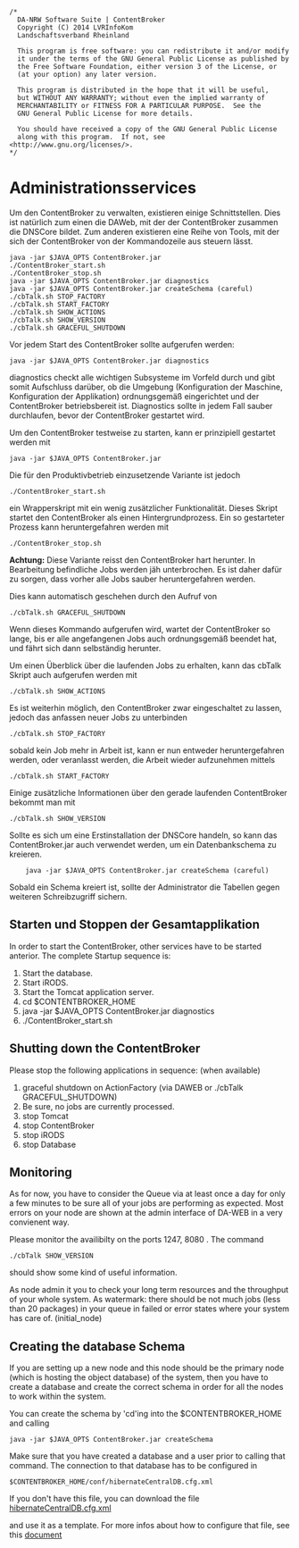 	/*
	  DA-NRW Software Suite | ContentBroker
	  Copyright (C) 2014 LVRInfoKom
	  Landschaftsverband Rheinland
	
	  This program is free software: you can redistribute it and/or modify
	  it under the terms of the GNU General Public License as published by
	  the Free Software Foundation, either version 3 of the License, or
	  (at your option) any later version.
	
	  This program is distributed in the hope that it will be useful,
	  but WITHOUT ANY WARRANTY; without even the implied warranty of
	  MERCHANTABILITY or FITNESS FOR A PARTICULAR PURPOSE.  See the
	  GNU General Public License for more details.
	
	  You should have received a copy of the GNU General Public License
	  along with this program.  If not, see <http://www.gnu.org/licenses/>.
	*/


# Administrationsservices

Um den ContentBroker zu verwalten, existieren einige Schnittstellen. Dies ist natürlich zum einen die DAWeb, mit der der ContentBroker zusammen die DNSCore bildet. Zum anderen existieren eine Reihe von Tools, mit der sich der ContentBroker von der Kommandozeile aus steuern lässt.

    java -jar $JAVA_OPTS ContentBroker.jar
    ./ContentBroker_start.sh
    ./ContentBroker_stop.sh
    java -jar $JAVA_OPTS ContentBroker.jar diagnostics
    java -jar $JAVA_OPTS ContentBroker.jar createSchema (careful)
    ./cbTalk.sh STOP_FACTORY
    ./cbTalk.sh START_FACTORY
    ./cbTalk.sh SHOW_ACTIONS
    ./cbTalk.sh SHOW_VERSION
    ./cbTalk.sh GRACEFUL_SHUTDOWN
    
Vor jedem Start des ContentBroker sollte aufgerufen werden:

    java -jar $JAVA_OPTS ContentBroker.jar diagnostics
    
diagnostics checkt alle wichtigen Subsysteme im Vorfeld durch und gibt somit Aufschluss darüber, ob
die Umgebung (Konfiguration der Maschine, Konfiguration der Applikation) ordnungsgemäß eingerichtet und
der ContentBroker betriebsbereit ist. Diagnostics sollte in jedem Fall sauber durchlaufen, bevor der 
ContentBroker gestartet wird.
    
Um den ContentBroker testweise zu starten, kann er prinzipiell gestartet werden mit 

    java -jar $JAVA_OPTS ContentBroker.jar
    
Die für den Produktivbetrieb einzusetzende Variante ist jedoch

    ./ContentBroker_start.sh
    
ein Wrapperskript mit ein wenig zusätzlicher Funktionalität. Dieses Skript startet den ContentBroker als einen Hintergrundprozess. Ein so gestarteter Prozess kann heruntergefahren werden mit

    ./ContentBroker_stop.sh

**Achtung:** Diese Variante reisst den ContentBroker hart herunter. In Bearbeitung befindliche Jobs werden jäh unterbrochen. Es ist daher dafür zu sorgen, dass vorher alle Jobs sauber heruntergefahren werden.

Dies kann automatisch geschehen durch den Aufruf von

    ./cbTalk.sh GRACEFUL_SHUTDOWN
    
Wenn dieses Kommando aufgerufen wird, wartet der ContentBroker so lange, bis er alle angefangenen Jobs auch ordnungsgemäß beendet hat, und fährt sich dann selbständig herunter.

Um einen Überblick über die laufenden Jobs zu erhalten, kann das cbTalk Skript auch aufgerufen werden mit

    ./cbTalk.sh SHOW_ACTIONS
    
Es ist weiterhin möglich, den ContentBroker zwar eingeschaltet zu lassen, jedoch das anfassen neuer Jobs zu unterbinden

    ./cbTalk.sh STOP_FACTORY
    
sobald kein Job mehr in Arbeit ist, kann er nun entweder heruntergefahren werden, oder veranlasst werden, die Arbeit wieder aufzunehmen mittels

    ./cbTalk.sh START_FACTORY
    
Einige zusätzliche Informationen über den gerade laufenden ContentBroker bekommt man mit

    ./cbTalk.sh SHOW_VERSION

Sollte es sich um eine Erstinstallation der DNSCore handeln, so kann das ContentBroker.jar auch verwendet werden, um
ein Datenbankschema zu kreieren.

        java -jar $JAVA_OPTS ContentBroker.jar createSchema (careful)
        
Sobald ein Schema kreiert ist, sollte der Administrator die Tabellen gegen weiteren Schreibzugriff sichern.


## Starten und Stoppen der Gesamtapplikation

In order to start the ContentBroker, other services have to be started anterior. The complete Startup sequence is:

1. Start the database.
1. Start iRODS.
1. Start the Tomcat application server.
1. cd $CONTENTBROKER_HOME
1. java -jar $JAVA_OPTS ContentBroker.jar diagnostics
1. ./ContentBroker_start.sh

## Shutting down the ContentBroker

Please stop the following applications in sequence: (when available) 

1. graceful shutdown on ActionFactory (via DAWEB or ./cbTalk GRACEFUL_SHUTDOWN)
2. Be sure, no jobs are currently processed.
1. stop Tomcat
1. stop ContentBroker
2. stop iRODS
3. stop Database

## Monitoring

As for now, you have to consider the Queue via at least once a day for only a few minutes to be sure all of your jobs are performing as expected. Most errors on your node are shown at the admin interface of DA-WEB in a very convienent way.  

Please monitor the availibilty on the ports 1247, 8080 . The command 

    ./cbTalk SHOW_VERSION
    
should show some kind of useful information. 

As node admin it you to check your long term resources and the throughput of your whole system. As watermark: there should be not much jobs (less than 20 packages) in your queue in failed or error states where your system has care of. (initial_node)  

## Creating the database Schema

If you are setting up a new node and this node should be the primary node (which is hosting the object database) of the system, then you have to create a database and create the correct schema in order for all the nodes to work within the system.

You can create the schema by 'cd'ing into the $CONTENTBROKER_HOME and calling

    java -jar $JAVA_OPTS ContentBroker.jar createSchema

Make sure that you have created a database and a user prior to calling that command. The connection to that database has to be configured in 

    $CONTENTBROKER_HOME/conf/hibernateCentralDB.cfg.xml
    
If you don't have this file, you can download the file [hibernateCentralDB.cfg.xml](../xml/hibernateCentralDB.cfg.xml.ci)
    
and use it as a template.
For more infos about how to configure that file, see this [document](administration-interfaces.md#application-database-configuration)

